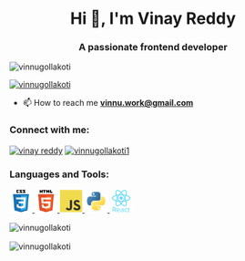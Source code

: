 <h1 align="center">Hi 👋, I'm Vinay Reddy</h1>
<h3 align="center">A passionate frontend developer</h3>

<p align="left"> <img src="https://komarev.com/ghpvc/?username=vinnugollakoti&label=Profile%20views&color=0e75b6&style=flat" alt="vinnugollakoti" /> </p>

<p align="left"> <a href="https://github.com/ryo-ma/github-profile-trophy"><img src="https://github-profile-trophy.vercel.app/?username=vinnugollakoti" alt="vinnugollakoti" /></a> </p>

- 📫 How to reach me **vinnu.work@gmail.com**

<h3 align="left">Connect with me:</h3>
<p align="left">
<a href="https://linkedin.com/in/vinay reddy" target="blank"><img align="center" src="https://raw.githubusercontent.com/rahuldkjain/github-profile-readme-generator/master/src/images/icons/Social/linked-in-alt.svg" alt="vinay reddy" height="30" width="40" /></a>
<a href="https://instagram.com/vinnugollakoti1" target="blank"><img align="center" src="https://raw.githubusercontent.com/rahuldkjain/github-profile-readme-generator/master/src/images/icons/Social/instagram.svg" alt="vinnugollakoti1" height="30" width="40" /></a>
</p>

<h3 align="left">Languages and Tools:</h3>
<p align="left"> <a href="https://www.w3schools.com/css/" target="_blank" rel="noreferrer"> <img src="https://raw.githubusercontent.com/devicons/devicon/master/icons/css3/css3-original-wordmark.svg" alt="css3" width="40" height="40"/> </a> <a href="https://www.w3.org/html/" target="_blank" rel="noreferrer"> <img src="https://raw.githubusercontent.com/devicons/devicon/master/icons/html5/html5-original-wordmark.svg" alt="html5" width="40" height="40"/> </a> <a href="https://developer.mozilla.org/en-US/docs/Web/JavaScript" target="_blank" rel="noreferrer"> <img src="https://raw.githubusercontent.com/devicons/devicon/master/icons/javascript/javascript-original.svg" alt="javascript" width="40" height="40"/> </a> <a href="https://www.python.org" target="_blank" rel="noreferrer"> <img src="https://raw.githubusercontent.com/devicons/devicon/master/icons/python/python-original.svg" alt="python" width="40" height="40"/> </a> <a href="https://reactjs.org/" target="_blank" rel="noreferrer"> <img src="https://raw.githubusercontent.com/devicons/devicon/master/icons/react/react-original-wordmark.svg" alt="react" width="40" height="40"/> </a> </p>

<p><img align="center" src="https://github-readme-stats.vercel.app/api/top-langs?username=vinnugollakoti&show_icons=true&locale=en&layout=compact" alt="vinnugollakoti" /></p>

<p><img align="center" src="https://github-readme-streak-stats.herokuapp.com/?user=vinnugollakoti&" alt="vinnugollakoti" /></p>
